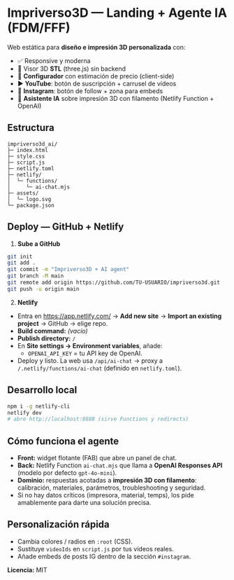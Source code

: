 # Impriverso3D — Landing + Agente IA (FDM/FFF)

Web estática para **diseño e impresión 3D personalizada** con:
- ✅ Responsive y moderna
- 🧩 Visor 3D **STL** (three.js) sin backend
- 🎯 **Configurador** con estimación de precio (client-side)
- ▶️ **YouTube**: botón de suscripción + carrusel de vídeos
- 📸 **Instagram**: botón de follow + zona para embeds
- 🤖 **Asistente IA** sobre impresión 3D con filamento (Netlify Function + OpenAI)

## Estructura
```
impriverso3d_ai/
├─ index.html
├─ style.css
├─ script.js
├─ netlify.toml
├─ netlify/
│  └─ functions/
│     └─ ai-chat.mjs
├─ assets/
│  └─ logo.svg
└─ package.json
```

## Deploy — GitHub + Netlify
1) **Sube a GitHub**
```bash
git init
git add .
git commit -m "Impriverso3D + AI agent"
git branch -M main
git remote add origin https://github.com/TU-USUARIO/impriverso3d.git
git push -u origin main
```
2) **Netlify**
- Entra en https://app.netlify.com/ → **Add new site** → **Import an existing project** → GitHub → elige repo.
- **Build command:** *(vacío)*
- **Publish directory:** `/`
- En **Site settings → Environment variables**, añade:
  - `OPENAI_API_KEY` = tu API key de OpenAI.
- Deploy y listo. La web usa `/api/ai-chat` → proxy a `/.netlify/functions/ai-chat` (definido en `netlify.toml`).

## Desarrollo local
```bash
npm i -g netlify-cli
netlify dev
# abre http://localhost:8888 (sirve Functions y redirects)
```

## Cómo funciona el agente
- **Front:** widget flotante (FAB) que abre un panel de chat.
- **Back:** Netlify Function `ai-chat.mjs` que llama a **OpenAI Responses API** (modelo por defecto `gpt-4o-mini`).
- **Dominio:** respuestas acotadas a **impresión 3D con filamento**: calibración, materiales, parámetros, troubleshooting y seguridad.
- Si no hay datos críticos (impresora, material, temps), los pide amablemente para darte una solución precisa.

## Personalización rápida
- Cambia colores / radios en `:root` (CSS).
- Sustituye `videoIds` en `script.js` por tus vídeos reales.
- Añade embeds de posts IG dentro de la sección `#instagram`.

**Licencia:** MIT

